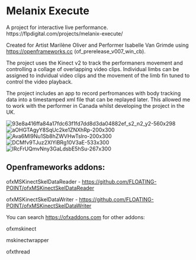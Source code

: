 <h1>Melanix Execute </h1>
A project for interactive live performance. https://flpdigital.com/projects/melanix-execute/

Created for Artist Marilène Oliver and Performer Isabelle Van Grimde using  https://openframeworks.cc (of_prerelease_v007_win_cb).

The project uses the Kinect v2 to track the performaners movement and controlling a collage of overlapping video clips. 
Individual limbs can be assigned to indvidual video clips and the movement of the limb fin tuned to control the video playback.

The project includes an app to record perfromances with body tracking data into a timestamped xml file that can be replayed later. This allowed me to work with the performer in Canada whilst developing the project in the UK.

![93e8a416ffa84a17fdc63f1fd7dd8d3da04882ef_s2_n2_y2-560x298](https://github.com/user-attachments/assets/80383c7d-3040-43fb-9627-5fa1bfcebadf)
![aOHGTAgyY8SqUc2ke1ZNXhRp-200x300](https://github.com/user-attachments/assets/1525a826-7a9b-4f1a-be4d-542be771324c)
![Ava6MI9Nu1Sb8hZWVHwTslro-200x300](https://github.com/user-attachments/assets/9dfc5358-71c7-4643-9806-a9d344bdc74e)
![DCMfv9TJuz2XlYiBRg10V3aE-533x300](https://github.com/user-attachments/assets/b1f98444-c92d-4452-8a61-c49e2051a6fd)
![IRcFrUQmvNny3GaLdsbE5hSu-267x300](https://github.com/user-attachments/assets/06ce4123-c48f-41a4-afb9-0cd408513150)


<h2>Openframeworks addons:</h2>

ofxMSKinectSkelDataReader - https://github.com/FLOATING-POINT/ofxMSKinectSkelDataReader

ofxMSKinectSkelDataWriter - https://github.com/FLOATING-POINT/ofxMSKinectSkelDataWriter

You can search https://ofxaddons.com for other addons:


ofxmskinect

mskinectwrapper

ofxthread

